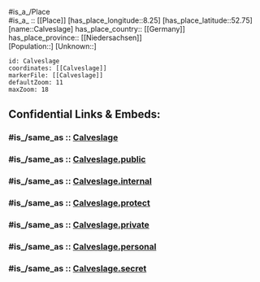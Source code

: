 ﻿---
confidential: public
isDeleted: false
location:
- 52.75
- 8.25
mapmarker: city
mapzoom:
- 7
- 12
SpocWebEntityId: 29458
tags:
- geo/City
type: City
---

#is_a_/Place  
#is_a_ :: [[Place]] 
[has_place_longitude::8.25] 
[has_place_latitude::52.75] 
[name::Calveslage] 
has_place_country:: [[Germany]]  
has_place_province:: [[Niedersachsen]]  
[Population::] 
[Unknown::] 


```leaflet
id: Calveslage
coordinates: [[Calveslage]] 
markerFile: [[Calveslage]] 
defaultZoom: 11 
maxZoom: 18
```


## Confidential Links & Embeds: 

### #is_/same_as :: [Calveslage](/_Standards/Earth/Continent/Europe/Europe~Central/Germany/Germany~West/Niedersachsen/counties~Niedersachsen/Vechta/cities~Vechta/Calveslage.md) 

### #is_/same_as :: [Calveslage.public](/_public/Earth/Continent/Europe/Europe~Central/Germany/Germany~West/Niedersachsen/counties~Niedersachsen/Vechta/cities~Vechta/Calveslage.public.md) 

### #is_/same_as :: [Calveslage.internal](/_internal/Earth/Continent/Europe/Europe~Central/Germany/Germany~West/Niedersachsen/counties~Niedersachsen/Vechta/cities~Vechta/Calveslage.internal.md) 

### #is_/same_as :: [Calveslage.protect](/_protect/Earth/Continent/Europe/Europe~Central/Germany/Germany~West/Niedersachsen/counties~Niedersachsen/Vechta/cities~Vechta/Calveslage.protect.md) 

### #is_/same_as :: [Calveslage.private](/_private/Earth/Continent/Europe/Europe~Central/Germany/Germany~West/Niedersachsen/counties~Niedersachsen/Vechta/cities~Vechta/Calveslage.private.md) 

### #is_/same_as :: [Calveslage.personal](/_personal/Earth/Continent/Europe/Europe~Central/Germany/Germany~West/Niedersachsen/counties~Niedersachsen/Vechta/cities~Vechta/Calveslage.personal.md) 

### #is_/same_as :: [Calveslage.secret](/_secret/Earth/Continent/Europe/Europe~Central/Germany/Germany~West/Niedersachsen/counties~Niedersachsen/Vechta/cities~Vechta/Calveslage.secret.md)

